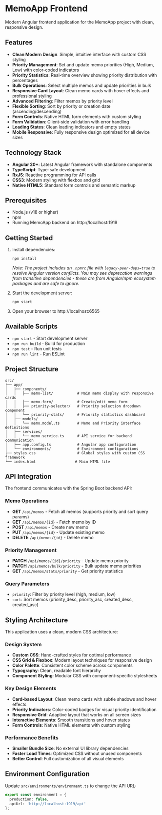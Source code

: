 # MemoApp Frontend

Modern Angular frontend application for the MemoApp project with clean, responsive design.

## Features

- **Clean Modern Design**: Simple, intuitive interface with custom CSS styling
- **Priority Management**: Set and update memo priorities (High, Medium, Low) with color-coded indicators
- **Priority Statistics**: Real-time overview showing priority distribution with percentages
- **Bulk Operations**: Select multiple memos and update priorities in bulk
- **Responsive Card Layout**: Clean memo cards with hover effects and professional styling
- **Advanced Filtering**: Filter memos by priority level
- **Flexible Sorting**: Sort by priority or creation date (ascending/descending)
- **Form Controls**: Native HTML form elements with custom styling
- **Form Validation**: Client-side validation with error handling
- **Loading States**: Clean loading indicators and empty states
- **Mobile Responsive**: Fully responsive design optimized for all device sizes

## Technology Stack

- **Angular 20+**: Latest Angular framework with standalone components
- **TypeScript**: Type-safe development
- **RxJS**: Reactive programming for API calls
- **CSS3**: Modern styling with flexbox and grid
- **Native HTML5**: Standard form controls and semantic markup

## Prerequisites

- Node.js (v18 or higher)
- npm
- Running MemoApp backend on http://localhost:1919

## Getting Started

1. Install dependencies:
   ```bash
   npm install
   ```
   *Note: The project includes an `.npmrc` file with `legacy-peer-deps=true` to resolve Angular version conflicts. You may see deprecation warnings from transitive dependencies - these are from Angular/npm ecosystem packages and are safe to ignore.*

2. Start the development server:
   ```bash
   npm start
   ```

3. Open your browser to http://localhost:6565

## Available Scripts

- `npm start` - Start development server
- `npm run build` - Build for production
- `npm test` - Run unit tests
- `npm run lint` - Run ESLint

## Project Structure

```
src/
├── app/
│   ├── components/
│   │   ├── memo-list/           # Main memo display with responsive cards
│   │   ├── memo-form/           # Create/edit memo form
│   │   ├── priority-selector/   # Priority selection dropdown component
│   │   └── priority-stats/      # Priority statistics dashboard
│   ├── models/
│   │   └── memo.model.ts        # Memo and Priority interface definitions
│   ├── services/
│   │   └── memo.service.ts      # API service for backend communication
│   ├── app.config.ts            # Angular app configuration
│   └── environments/            # Environment configurations
├── styles.css                   # Global styles with custom CSS framework
└── index.html                  # Main HTML file
```

## API Integration

The frontend communicates with the Spring Boot backend API:

### Memo Operations
- **GET** `/api/memos` - Fetch all memos (supports priority and sort query params)
- **GET** `/api/memos/{id}` - Fetch memo by ID
- **POST** `/api/memos` - Create new memo
- **PUT** `/api/memos/{id}` - Update existing memo
- **DELETE** `/api/memos/{id}` - Delete memo

### Priority Management
- **PATCH** `/api/memos/{id}/priority` - Update memo priority
- **PATCH** `/api/memos/bulk/priority` - Bulk update memo priorities
- **GET** `/api/memos/stats/priority` - Get priority statistics

### Query Parameters
- `priority`: Filter by priority level (high, medium, low)
- `sort`: Sort memos (priority_desc, priority_asc, created_desc, created_asc)

## Styling Architecture

This application uses a clean, modern CSS architecture:

### Design System
- **Custom CSS**: Hand-crafted styles for optimal performance
- **CSS Grid & Flexbox**: Modern layout techniques for responsive design
- **Color Palette**: Consistent color scheme across components
- **Typography**: Clean, readable font hierarchy
- **Component Styling**: Modular CSS with component-specific stylesheets

### Key Design Elements
- **Card-based Layout**: Clean memo cards with subtle shadows and hover effects
- **Priority Indicators**: Color-coded badges for visual priority identification
- **Responsive Grid**: Adaptive layout that works on all screen sizes
- **Interactive Elements**: Smooth transitions and hover states
- **Form Controls**: Native HTML elements with custom styling

### Performance Benefits
- **Smaller Bundle Size**: No external UI library dependencies
- **Faster Load Times**: Optimized CSS without unused components
- **Better Control**: Full customization of all visual elements

## Environment Configuration

Update `src/environments/environment.ts` to change the API URL:

```typescript
export const environment = {
  production: false,
  apiUrl: 'http://localhost:1919/api'
};
```
